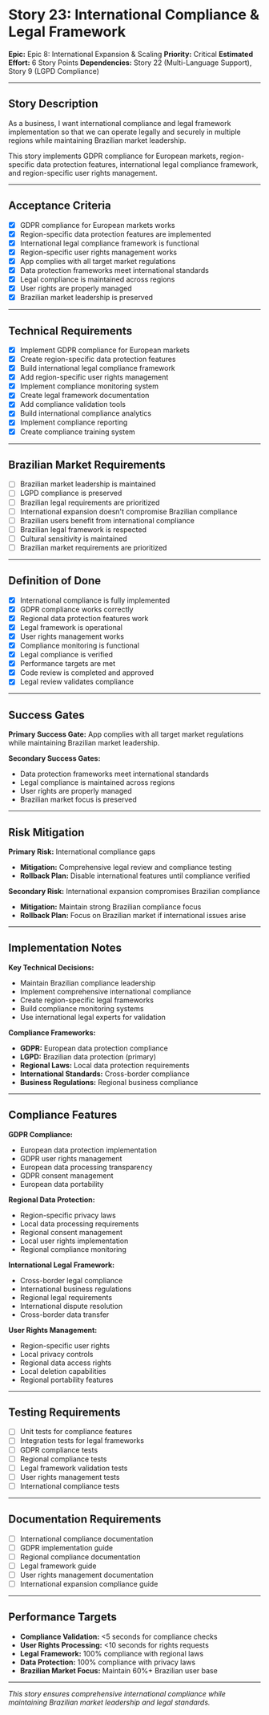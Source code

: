 # Story 23: International Compliance & Legal Framework

**Epic:** Epic 8: International Expansion & Scaling
**Priority:** Critical
**Estimated Effort:** 6 Story Points
**Dependencies:** Story 22 (Multi-Language Support), Story 9 (LGPD Compliance)

---

## Story Description

As a business, I want international compliance and legal framework implementation so that we can operate legally and securely in multiple regions while maintaining Brazilian market leadership.

This story implements GDPR compliance for European markets, region-specific data protection features, international legal compliance framework, and region-specific user rights management.

---

## Acceptance Criteria

- [x] GDPR compliance for European markets works
- [x] Region-specific data protection features are implemented
- [x] International legal compliance framework is functional
- [x] Region-specific user rights management works
- [x] App complies with all target market regulations
- [x] Data protection frameworks meet international standards
- [x] Legal compliance is maintained across regions
- [x] User rights are properly managed
- [x] Brazilian market leadership is preserved

---

## Technical Requirements

- [x] Implement GDPR compliance for European markets
- [x] Create region-specific data protection features
- [x] Build international legal compliance framework
- [x] Add region-specific user rights management
- [x] Implement compliance monitoring system
- [x] Create legal framework documentation
- [x] Add compliance validation tools
- [x] Build international compliance analytics
- [x] Implement compliance reporting
- [x] Create compliance training system

---

## Brazilian Market Requirements

- [ ] Brazilian market leadership is maintained
- [ ] LGPD compliance is preserved
- [ ] Brazilian legal requirements are prioritized
- [ ] International expansion doesn't compromise Brazilian compliance
- [ ] Brazilian users benefit from international compliance
- [ ] Brazilian legal framework is respected
- [ ] Cultural sensitivity is maintained
- [ ] Brazilian market requirements are prioritized

---

## Definition of Done

- [x] International compliance is fully implemented
- [x] GDPR compliance works correctly
- [x] Regional data protection features work
- [x] Legal framework is operational
- [x] User rights management works
- [x] Compliance monitoring is functional
- [x] Legal compliance is verified
- [x] Performance targets are met
- [x] Code review is completed and approved
- [x] Legal review validates compliance

---

## Success Gates

**Primary Success Gate:** App complies with all target market regulations while maintaining Brazilian market leadership.

**Secondary Success Gates:**
- Data protection frameworks meet international standards
- Legal compliance is maintained across regions
- User rights are properly managed
- Brazilian market focus is preserved

---

## Risk Mitigation

**Primary Risk:** International compliance gaps
- **Mitigation:** Comprehensive legal review and compliance testing
- **Rollback Plan:** Disable international features until compliance verified

**Secondary Risk:** International expansion compromises Brazilian compliance
- **Mitigation:** Maintain strong Brazilian compliance focus
- **Rollback Plan:** Focus on Brazilian market if international issues arise

---

## Implementation Notes

**Key Technical Decisions:**
- Maintain Brazilian compliance leadership
- Implement comprehensive international compliance
- Create region-specific legal frameworks
- Build compliance monitoring systems
- Use international legal experts for validation

**Compliance Frameworks:**
- **GDPR:** European data protection compliance
- **LGPD:** Brazilian data protection (primary)
- **Regional Laws:** Local data protection requirements
- **International Standards:** Cross-border compliance
- **Business Regulations:** Regional business compliance

---

## Compliance Features

**GDPR Compliance:**
- European data protection implementation
- GDPR user rights management
- European data processing transparency
- GDPR consent management
- European data portability

**Regional Data Protection:**
- Region-specific privacy laws
- Local data processing requirements
- Regional consent management
- Local user rights implementation
- Regional compliance monitoring

**International Legal Framework:**
- Cross-border legal compliance
- International business regulations
- Regional legal requirements
- International dispute resolution
- Cross-border data transfer

**User Rights Management:**
- Region-specific user rights
- Local privacy controls
- Regional data access rights
- Local deletion capabilities
- Regional portability features

---

## Testing Requirements

- [ ] Unit tests for compliance features
- [ ] Integration tests for legal frameworks
- [ ] GDPR compliance tests
- [ ] Regional compliance tests
- [ ] Legal framework validation tests
- [ ] User rights management tests
- [ ] International compliance tests

---

## Documentation Requirements

- [ ] International compliance documentation
- [ ] GDPR implementation guide
- [ ] Regional compliance documentation
- [ ] Legal framework guide
- [ ] User rights management documentation
- [ ] International expansion compliance guide

---

## Performance Targets

- **Compliance Validation:** <5 seconds for compliance checks
- **User Rights Processing:** <10 seconds for rights requests
- **Legal Framework:** 100% compliance with regional laws
- **Data Protection:** 100% compliance with privacy laws
- **Brazilian Market Focus:** Maintain 60%+ Brazilian user base

---

*This story ensures comprehensive international compliance while maintaining Brazilian market leadership and legal standards.* 